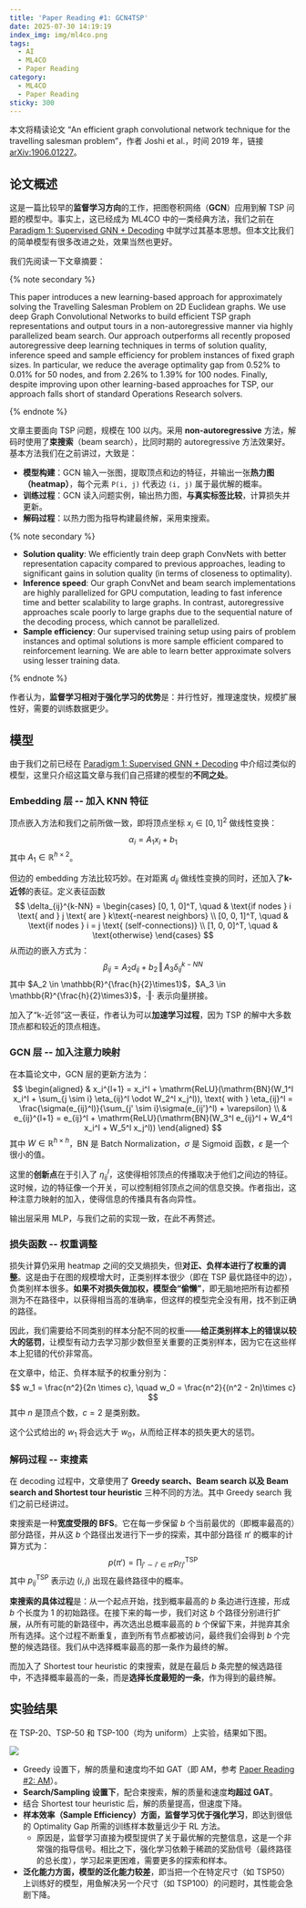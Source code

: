 ```yaml
---
title: 'Paper Reading #1: GCN4TSP'
date: 2025-07-30 14:19:19
index_img: img/ml4co.png
tags:
  - AI
  - ML4CO
  - Paper Reading
category:
  - ML4CO
  - Paper Reading
sticky: 300
---
```


本文将精读论文 “An efficient graph convolutional network technique for the travelling salesman problem”，作者 Joshi et al.，时间 2019 年，链接 [arXiv:1906.01227](https://arxiv.org/abs/1906.01227)。

<!-- more -->

## 论文概述

这是一篇比较早的**监督学习方向**的工作，把图卷积网络（**GCN**）应用到解 TSP 问题的模型中。事实上，这已经成为 ML4CO 中的一类经典方法，我们之前在 [Paradigm 1: Supervised GNN + Decoding](https://cny123222.github.io/2025/07/27/Paradigm-1-Supervised-GNN-Decoding/) 中就学过其基本思想。但本文比我们的简单模型有很多改进之处，效果当然也更好。

我们先阅读一下文章摘要：

{% note secondary %}

This paper introduces a new learning-based approach for approximately solving the Travelling Salesman Problem on 2D Euclidean graphs. We use deep Graph Convolutional Networks to build efficient TSP graph representations and output tours in a non-autoregressive manner via highly parallelized beam search. Our approach outperforms all recently proposed autoregressive deep learning techniques in terms of solution quality, inference speed and sample efficiency for problem instances of fixed graph sizes. In particular, we reduce the average optimality gap from 0.52% to 0.01% for 50 nodes, and from 2.26% to 1.39% for 100 nodes. Finally, despite improving upon other learning-based approaches for TSP, our approach falls short of standard Operations Research solvers.

{% endnote %}

文章主要面向 TSP 问题，规模在 100 以内。采用 **non-autoregressive** 方法，解码时使用了**束搜索**（beam search），比同时期的 autoregressive 方法效果好。基本方法我们在之前讲过，大致是：
- **模型构建**：GCN 输入一张图，提取顶点和边的特征，并输出一张**热力图（heatmap）**，每个元素 `P(i, j)` 代表边 `(i, j)` 属于最优解的概率。
- **训练过程**：GCN 读入问题实例，输出热力图，**与真实标签比较**，计算损失并更新。
- **解码过程**：以热力图为指导构建最终解，采用束搜索。

{% note secondary %}

- **Solution quality**: We efficiently train deep graph ConvNets with better representation capacity compared to previous approaches, leading to significant gains in solution quality (in terms of closeness to optimality).
- **Inference speed**: Our graph ConvNet and beam search implementations are highly parallelized for GPU computation, leading to fast inference time and better scalability to large graphs. In contrast, autoregressive approaches scale poorly to large graphs due to the sequential nature of the decoding process, which cannot be parallelized.
- **Sample efficiency**: Our supervised training setup using pairs of problem instances and optimal solutions is more sample efficient compared to reinforcement learning. We are able to learn better approximate solvers using lesser training data.

{% endnote %}

作者认为，**监督学习相对于强化学习的优势**是：并行性好，推理速度快，规模扩展性好，需要的训练数据更少。

## 模型

由于我们之前已经在 [Paradigm 1: Supervised GNN + Decoding](https://cny123222.github.io/2025/07/27/Paradigm-1-Supervised-GNN-Decoding/) 中介绍过类似的模型，这里只介绍这篇文章与我们自己搭建的模型的**不同之处**。

### Embedding 层 -- 加入 KNN 特征

顶点嵌入方法和我们之前所做一致，即将顶点坐标 $x_i \in [0, 1]^2$ 做线性变换：
$$
\alpha_i = A_1 x_i + b_1
$$
其中 $A_1 \in \mathbb{R}^{h\times2}$。

但边的 embedding 方法比较巧妙。在对距离 $d_{ij}$ 做线性变换的同时，还加入了**k-近邻**的表征。定义表征函数
$$
\delta_{ij}^{k-NN} =
\begin{cases}
[0, 1, 0]^T, \quad & \text{if nodes } i \text{ and } j \text{ are } k\text{-nearest neighbors} \\
[0, 0, 1]^T, \quad & \text{if nodes } i = j \text{ (self-connections)} \\
[1, 0, 0]^T, \quad & \text{otherwise}
\end{cases}
$$
从而边的嵌入方式为：
$$
\beta_{ij} = A_2 d_{ij} + b_2 \, \Vert \, A_3 \delta_{ij}^{k-NN}
$$
其中 $A_2 \in \mathbb{R}^{\frac{h}{2}\times1}$，$A_3 \in \mathbb{R}^{\frac{h}{2}\times3}$，$\cdot \Vert \cdot$ 表示向量拼接。

加入了“k-近邻”这一表征，作者认为可以**加速学习过程**，因为 TSP 的解中大多数顶点都和较近的顶点相连。

### GCN 层 -- 加入注意力映射

在本篇论文中，GCN 层的更新方法为：
$$
\begin{aligned}
& x_i^{l+1} = x_i^l + \mathrm{ReLU}(\mathrm{BN}(W_1^l x_i^l + \sum_{j \sim i} \eta_{ij}^l \odot W_2^l x_j^l)), \text{ with } \eta_{ij}^l = \frac{\sigma(e_{ij}^l)}{\sum_{j' \sim i}\sigma(e_{ij'}^l) + \varepsilon} \\
& e_{ij}^{l+1} = e_{ij}^l + \mathrm{ReLU}(\mathrm{BN}(W_3^l e_{ij}^l + W_4^l x_i^l + W_5^l x_j^l))
\end{aligned}
$$
其中 $W \in \mathbb{R}^{h \times h}$，$\mathrm{BN}$ 是 Batch Normalization，$\sigma$ 是 Sigmoid 函数，$\varepsilon$ 是一个很小的值。

这里的**创新点**在于引入了 $\eta_{ij}^l$，这使得相邻顶点的传播取决于他们之间边的特征。这时候，边的特征像一个开关，可以控制相邻顶点之间的信息交换。作者指出，这种注意力映射的加入，使得信息的传播具有各向异性。

输出层采用 MLP，与我们之前的实现一致，在此不再赘述。

### 损失函数 -- 权重调整

损失计算仍采用 heatmap 之间的交叉熵损失，但**对正、负样本进行了权重的调整**。这是由于在图的规模增大时，正类别样本很少（即在 TSP 最优路径中的边），负类别样本很多。**如果不对损失做加权，模型会“偷懒”**，即无脑地把所有边都预测为不在路径中，以获得相当高的准确率，但这样的模型完全没有用，找不到正确的路径。

因此，我们需要给不同类别的样本分配不同的权重——**给正类别样本上的错误以较大的惩罚**，让模型有动力去学习那少数但至关重要的正类别样本，因为它在这些样本上犯错的代价非常高。

在文章中，给正、负样本赋予的权重分别为：
$$
w_1 = \frac{n^2}{2n \times c}, \quad w_0 = \frac{n^2}{(n^2 - 2n)\times c}
$$
其中 $n$ 是顶点个数，$c = 2$ 是类别数。

这个公式给出的 $w_1$ 将会远大于 $w_0$，从而给正样本的损失更大的惩罚。

### 解码过程 -- 束搜素

在 decoding 过程中，文章使用了 **Greedy search、Beam search 以及 Beam search and Shortest tour heuristic** 三种不同的方法。其中 Greedy search 我们之前已经讲过。

束搜索是一种**宽度受限的 BFS**。它在每一步保留 $b$ 个当前最优的（即概率最高的）部分路径，并从这 $b$ 个路径出发进行下一步的探索，其中部分路径 $\pi'$ 的概率的计算方式为：
$$
p(\pi') = \prod_{j'\sim i'\in\pi'} p_{i'j'}^{\mathrm{TSP}}
$$
其中 $p_{ij}^{\mathrm{TSP}}$ 表示边 $(i,j)$ 出现在最终路径中的概率。

**束搜索的具体过程**是：从一个起点开始，找到概率最高的 $b$ 条边进行连接，形成 $b$ 个长度为 1 的初始路径。在接下来的每一步，我们对这 $b$ 个路径分别进行扩展，从所有可能的新路径中，再次选出总概率最高的 $b$ 个保留下来，并抛弃其余所有选择。这个过程不断重复，直到所有节点都被访问，最终我们会得到 $b$ 个完整的候选路径。我们从中选择概率最高的那一条作为最终的解。

而加入了 Shortest tour heuristic 的束搜索，就是在最后 $b$ 条完整的候选路径中，不选择概率最高的一条，而是**选择长度最短的一条**，作为得到的最终解。

## 实验结果

在 TSP-20、TSP-50 和 TSP-100（均为 uniform）上实验，结果如下图。

![](img1.png)

- Greedy 设置下，解的质量和速度均不如 GAT（即 AM，参考 [Paper Reading #2: AM](https://cny123222.github.io/2025/07/30/Paper-Reading-2-AM/)）。
- **Search/Sampling 设置下**，配合束搜索，解的质量和速度**均超过 GAT**。
- 结合 Shortest tour heuristic 后，解的质量提高，但速度下降。
- **样本效率（Sample Efficiency）方面，监督学习优于强化学习**，即达到很低的 Optimality Gap 所需的训练样本数量远少于 RL 方法。
  - 原因是，监督学习直接为模型提供了关于最优解的完整信息，这是一个非常强的指导信号。相比之下，强化学习依赖于稀疏的奖励信号（最终路径的总长度），学习起来更困难，需要更多的探索和样本。
- **泛化能力方面，模型的泛化能力较差**，即当把一个在特定尺寸（如 TSP50）上训练好的模型，用鱼解决另一个尺寸（如 TSP100）的问题时，其性能会急剧下降。